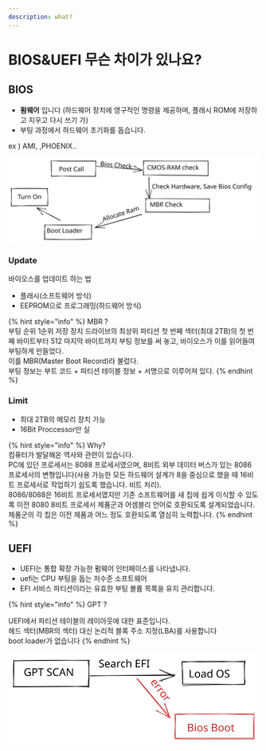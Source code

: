```yaml
---
description: what?
---
```


# BIOS\&UEFI 무슨 차이가 있나요?

## BIOS

* **펌웨어** 입니다 (하드웨어 장치에 영구적인 명령을 제공하며, 플래시 ROM에 저장하고 지우고 다시 쓰기 가)
* 부팅 과정에서 하드웨어 초기화를 돕습니다.

ex ) AMI,  ,PHOENIX..

<img src="../../.gitbook/assets/file.drawing (4) (1).svg" alt="" class="gitbook-drawing">

### Update

바이오스를 업데이트 하는 법

* 플래시(소프트웨어 방식)
* &#x20;EEPROM으로 프로그래밍(하드웨어 방식)

{% hint style="info" %}
MBR ? \
부팅 순위 1순위 저장 장치 드라이브의 최상위 파티션 첫 번째 섹터(최대 2TB)의 첫 번째 바이트부터 512 마지막 바이트까지 부팅 정보를 써 놓고, 바이오스가 이를 읽어들여 부팅하게 만들었다. \
이를 MBR(Master Boot Record)라 불렀다. \
부팅 정보는 부트 코드 + 파티션 테이블 정보 + 서명으로 이루어져 있다.
{% endhint %}

### Limit

* 최대 2TB의 메모리 장치 가능
* 16Bit Proccessor만 실

{% hint style="info" %}
Why?\
컴퓨터가 발달해온 역사와 관련이 있습니다.\
PC에 있던 프로세서는 8088 프로세서였으며, 8비트 외부 데이터 버스가 있는 8086 프로세서의 변형입니다(사용 가능한 모든 하드웨어 설계가 8을 중심으로 했을 때 16비트 프로세서로 작업하기 쉽도록 했습니다. 비트 처리).\
&#x20;8086/8088은 16비트 프로세서였지만 기존 소프트웨어를 새 칩에 쉽게 이식할 수 있도록 이전 8080 8비트 프로세서 제품군과 어셈블리 언어로 호환되도록 설계되었습니다. \
제품군의 각 칩은 이전 제품과 어느 정도 호환되도록 열심히 노력합니다.
{% endhint %}

## UEFI

* UEFI는 통합 확장 가능한 펌웨어 인터페이스를 나타냅니다.
* uefi는 CPU 부팅을 돕는 저수준 소프트웨어
* EFI 서비스 파티션이라는 유효한 부팅 볼륨 목록을 유지 관리합니다.

{% hint style="info" %}
GPT ?

UEFI에서 파티션 테이블의 레이아웃에 대한 표준입니다.\
헤드 섹터(MBR의 섹터) 대신 논리적 블록 주소 지정(LBA)를 사용합니다\
boot loader가 없습니다
{% endhint %}

<img src="../../.gitbook/assets/file.drawing (1) (2).svg" alt="" class="gitbook-drawing">
